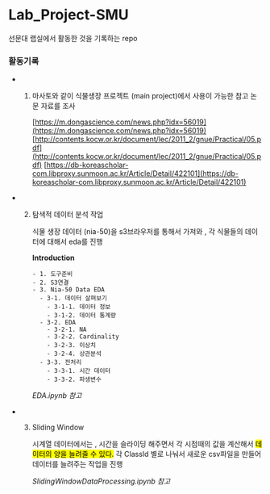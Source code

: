 # Lab_Project-SMU
선문대 랩실에서 활동한 것을 기록하는 repo

### 활동기록
  - 1. 마사토와 같이 식물생장 프로젝트 (main project)에서 사용이 가능한 참고 논문 자료를 조사

       [https://m.dongascience.com/news.php?idx=56019](https://m.dongascience.com/news.php?idx=56019)
       [http://contents.kocw.or.kr/document/lec/2011_2/gnue/Practical/05.pdf](http://contents.kocw.or.kr/document/lec/2011_2/gnue/Practical/05.pdf)
       [https://db-koreascholar-com.libproxy.sunmoon.ac.kr/Article/Detail/422101](https://db-koreascholar-com.libproxy.sunmoon.ac.kr/Article/Detail/422101)

  - 2. 탐색적 데이터 분석 작업

       식물 생장 데이터 (nia-50)을 s3브라우저를 통해서 가져와 , 각 식물들의 데이터에 대해서 eda를 진행

         <b>Introduction</b>
         >
           - 1. 도구준비
           - 2. S3연결
           - 3. Nia-50 Data EDA
             - 3-1. 데이터 살펴보기
               - 3-1-1. 데이터 정보
               - 3-1-2. 데이터 통계량
             - 3-2. EDA
               - 3-2-1. NA
               - 3-2-2. Cardinality
               - 3-2-3. 이상치
               - 3-2-4. 상관분석
             - 3-3. 전처리
               - 3-3-1. 시간 데이터
               - 3-3-2. 파생변수

        _EDA.ipynb 참고_

  - 3. Sliding Window

       시계열 데이터에서는 , 시간을 슬라이딩 해주면서 각 시점때의 값을 계산해서 <mark>데이터의 양을 늘려줄 수 있다.</mark>
       각 ClassId 별로 나눠서 새로운 csv파일을 만들어 데이터를 늘려주는 작업을 진행

        _SlidingWindowDataProcessing.ipynb 참고_

